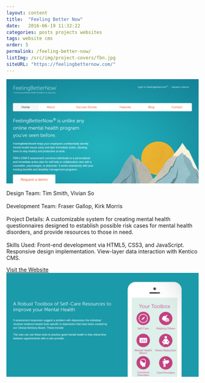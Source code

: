 ```yaml
---
layout: content
title:  "Feeling Better Now"
date:   2016-06-19 11:32:22
categories: posts projects websites
tags: website cms
order: 5
permalink: /feeling-better-now/
listImg: /src/img/project-covers/fbn.jpg
siteURL: "https://feelingbetternow.com/"
---
```

<img src="/src/img/website-screens/fbn.jpg" class="blockimg" alt="Feeling Better Now" />
<p>
  <span class="mini-title">Design Team:</span>
  Tim Smith, Vivian So
  <br /><br />
  <span class="mini-title">Development Team:</span>
  Fraser Gallop, Kirk Morris
  <br /><br />
  <span class="mini-title">Project Details:</span>
  A customizable system for creating mental health questionnaires designed to establish possible risk cases for mental health disorders, and provide resources to those in need.
  <br /><br />
  <span class="mini-title">Skills Used:</span>
  Front-end development via HTML5, CSS3, and JavaScript. Responsive design implementation. View-layer data interaction with Kentico CMS.
</p>
<div class="centerbtn-lg">
  <a href="//feelingbetternow.com/" target="_blank">Visit the Website</a>
</div>
<img src="/src/img/website-screens/fbn-toolbox.jpg" class="blockimg topmar" alt="Feeling Better Now Screenshot" />
